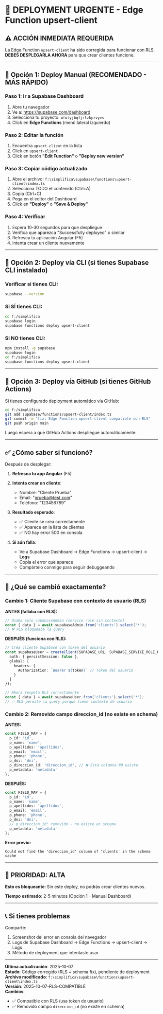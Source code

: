 # 🚀 DEPLOYMENT URGENTE - Edge Function upsert-client

## ⚠️ ACCIÓN INMEDIATA REQUERIDA

La Edge Function `upsert-client` ha sido corregida para funcionar con RLS.  
**DEBES DESPLEGARLA AHORA** para que crear clientes funcione.

---

## 📝 Opción 1: Deploy Manual (RECOMENDADO - MÁS RÁPIDO)

### Paso 1: Ir a Supabase Dashboard
1. Abre tu navegador
2. Ve a: https://supabase.com/dashboard
3. Selecciona tu proyecto: `ufutyjbqfjrlzkprvyvs`
4. Click en **Edge Functions** (menú lateral izquierdo)

### Paso 2: Editar la función
1. Encuentra `upsert-client` en la lista
2. Click en `upsert-client`
3. Click en botón **"Edit Function"** o **"Deploy new version"**

### Paso 3: Copiar código actualizado
1. Abre el archivo: `f:\simplifica\supabase\functions\upsert-client\index.ts`
2. Selecciona TODO el contenido (Ctrl+A)
3. Copia (Ctrl+C)
4. Pega en el editor del Dashboard
5. Click en **"Deploy"** o **"Save & Deploy"**

### Paso 4: Verificar
1. Espera 10-30 segundos para que despliegue
2. Verifica que aparezca "Successfully deployed" o similar
3. Refresca tu aplicación Angular (F5)
4. Intenta crear un cliente nuevamente

---

## 📝 Opción 2: Deploy vía CLI (si tienes Supabase CLI instalado)

### Verificar si tienes CLI:
```bash
supabase --version
```

### Si SÍ tienes CLI:
```bash
cd f:/simplifica
supabase login
supabase functions deploy upsert-client
```

### Si NO tienes CLI:
```bash
npm install -g supabase
supabase login
cd f:/simplifica
supabase functions deploy upsert-client
```

---

## 📝 Opción 3: Deploy vía GitHub (si tienes GitHub Actions)

Si tienes configurado deployment automático vía GitHub:

```bash
cd f:/simplifica
git add supabase/functions/upsert-client/index.ts
git commit -m "fix: Edge Function upsert-client compatible con RLS"
git push origin main
```

Luego espera a que GitHub Actions despliegue automáticamente.

---

## ✅ ¿Cómo saber si funcionó?

Después de desplegar:

1. **Refresca tu app Angular** (F5)
2. **Intenta crear un cliente**:
   - Nombre: "Cliente Prueba"
   - Email: "prueba@test.com"
   - Teléfono: "123456789"
3. **Resultado esperado**:
   - ✅ Cliente se crea correctamente
   - ✅ Aparece en la lista de clientes
   - ✅ NO hay error 500 en consola

4. **Si aún falla**:
   - Ve a Supabase Dashboard → Edge Functions → upsert-client → **Logs**
   - Copia el error que aparece
   - Compártelo conmigo para seguir debuggeando

---

## 🔧 ¿Qué se cambió exactamente?

### Cambio 1: Cliente Supabase con contexto de usuario (RLS)

**ANTES (fallaba con RLS):**
```typescript
// Usaba solo supabaseAdmin (service role sin contexto)
const { data } = await supabaseAdmin.from('clients').select('*');
// ❌ RLS bloqueaba la query
```

**DESPUÉS (funciona con RLS):**
```typescript
// Crea cliente Supabase con token del usuario
const supabaseUser = createClient(SUPABASE_URL, SUPABASE_SERVICE_ROLE_KEY, {
  auth: { persistSession: false },
  global: {
    headers: {
      Authorization: `Bearer ${token}` // Token del usuario
    }
  }
});

// Ahora respeta RLS correctamente
const { data } = await supabaseUser.from('clients').select('*');
// ✅ RLS permite la query porque tiene contexto de usuario
```

### Cambio 2: Removido campo direccion_id (no existe en schema)

**ANTES:**
```typescript
const FIELD_MAP = {
  p_id: 'id',
  p_name: 'name',
  p_apellidos: 'apellidos',
  p_email: 'email',
  p_phone: 'phone',
  p_dni: 'dni',
  p_direccion_id: 'direccion_id', // ❌ Esta columna NO existe
  p_metadata: 'metadata'
};
```

**DESPUÉS:**
```typescript
const FIELD_MAP = {
  p_id: 'id',
  p_name: 'name',
  p_apellidos: 'apellidos',
  p_email: 'email',
  p_phone: 'phone',
  p_dni: 'dni',
  // p_direccion_id: removido - no existe en schema
  p_metadata: 'metadata'
};
```

**Error previo:**
```
Could not find the 'direccion_id' column of 'clients' in the schema cache
```

---

## 🎯 PRIORIDAD: ALTA

**Esto es bloqueante**: Sin este deploy, no podrás crear clientes nuevos.

**Tiempo estimado**: 2-5 minutos (Opción 1 - Manual Dashboard)

---

## 📞 Si tienes problemas

Comparte:
1. Screenshot del error en consola del navegador
2. Logs de Supabase Dashboard → Edge Functions → upsert-client → Logs
3. Método de deployment que intentaste usar

---

**Última actualización**: 2025-10-07  
**Estado**: Código corregido (RLS + schema fix), pendiente de deployment  
**Archivo modificado**: `f:\simplifica\supabase\functions\upsert-client\index.ts`  
**Versión**: 2025-10-07-RLS-COMPATIBLE  
**Cambios**: 
- ✅ Compatible con RLS (usa token de usuario)
- ✅ Removido campo `direccion_id` (no existe en schema)

